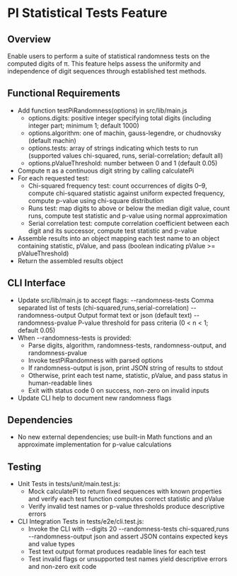 # PI Statistical Tests Feature

## Overview

Enable users to perform a suite of statistical randomness tests on the computed digits of π. This feature helps assess the uniformity and independence of digit sequences through established test methods.

## Functional Requirements

- Add function testPiRandomness(options) in src/lib/main.js
  - options.digits: positive integer specifying total digits (including integer part; minimum 1; default 1000)
  - options.algorithm: one of machin, gauss-legendre, or chudnovsky (default machin)
  - options.tests: array of strings indicating which tests to run (supported values chi-squared, runs, serial-correlation; default all)
  - options.pValueThreshold: number between 0 and 1 (default 0.05)
- Compute π as a continuous digit string by calling calculatePi
- For each requested test:
  - Chi-squared frequency test: count occurrences of digits 0–9, compute chi-squared statistic against uniform expected frequency, compute p-value using chi-square distribution
  - Runs test: map digits to above or below the median digit value, count runs, compute test statistic and p-value using normal approximation
  - Serial correlation test: compute correlation coefficient between each digit and its successor, compute test statistic and p-value
- Assemble results into an object mapping each test name to an object containing statistic, pValue, and pass (boolean indicating pValue >= pValueThreshold)
- Return the assembled results object

## CLI Interface

- Update src/lib/main.js to accept flags:
  --randomness-tests <list>   Comma separated list of tests (chi-squared,runs,serial-correlation)
  --randomness-output <format>  Output format text or json (default text)
  --randomness-pvalue <n>     P-value threshold for pass criteria (0 < n < 1; default 0.05)
- When --randomness-tests is provided:
  - Parse digits, algorithm, randomness-tests, randomness-output, and randomness-pvalue
  - Invoke testPiRandomness with parsed options
  - If randomness-output is json, print JSON string of results to stdout
  - Otherwise, print each test name, statistic, pValue, and pass status in human-readable lines
  - Exit with status code 0 on success, non-zero on invalid inputs
- Update CLI help to document new randomness flags

## Dependencies

- No new external dependencies; use built-in Math functions and an approximate implementation for p-value calculations

## Testing

- Unit Tests in tests/unit/main.test.js:
  - Mock calculatePi to return fixed sequences with known properties and verify each test function computes correct statistic and pValue
  - Verify invalid test names or p-value thresholds produce descriptive errors
- CLI Integration Tests in tests/e2e/cli.test.js:
  - Invoke the CLI with --digits 20 --randomness-tests chi-squared,runs --randomness-output json and assert JSON contains expected keys and value types
  - Test text output format produces readable lines for each test
  - Test invalid flags or unsupported test names yield descriptive errors and non-zero exit code